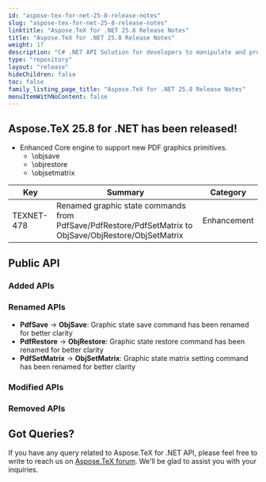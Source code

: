 ```yaml
---
id: "aspose-tex-for-net-25-8-release-notes"
slug: "aspose-tex-for-net-25-8-release-notes"
linktitle: "Aspose.TeX for .NET 25.8 Release Notes"
title: "Aspose.TeX for .NET 25.8 Release Notes"
weight: 17
description: "C# .NET API Solution for developers to manipulate and process TeX and LaTeX files. Release Notes of Aspose.TeX API solution for .NET | Release 2025.08"
type: "repository"
layout: "release"
hideChildren: false
toc: false
family_listing_page_title: "Aspose.TeX for .NET 25.8 Release Notes"
menuItemWithNoContent: false
---
```


## Aspose.TeX 25.8 for .NET has been released!

- Enhanced Core engine to support new PDF graphics primitives.
    - \objsave
    - \objrestore
    - \objsetmatrix

| Key | Summary | Category |
|---|---|---|
|TEXNET-478|Renamed graphic state commands from PdfSave/PdfRestore/PdfSetMatrix to ObjSave/ObjRestore/ObjSetMatrix|Enhancement|


## Public API

### Added APIs

### Renamed APIs

- **PdfSave** → **ObjSave**: Graphic state save command has been renamed for better clarity
- **PdfRestore** → **ObjRestore**: Graphic state restore command has been renamed for better clarity  
- **PdfSetMatrix** → **ObjSetMatrix**: Graphic state matrix setting command has been renamed for better clarity

### Modified APIs

### Removed APIs

## Got Queries?
If you have any query related to Aspose.TeX for .NET API, please feel free to write to reach us on [Aspose.TeX forum](https://forum.aspose.com/c/tex/). We'll be glad to assist you with your inquiries.
